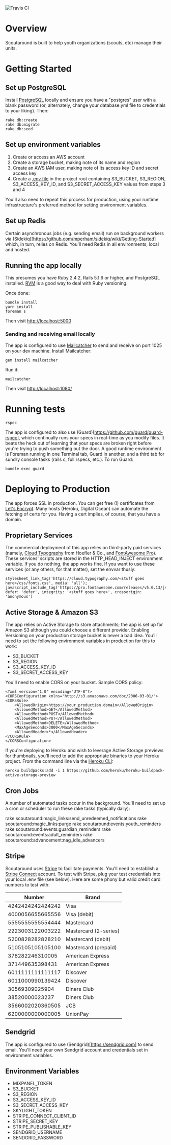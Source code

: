 ![Travis CI](https://travis-ci.com/goscoutaround/scoutaround.svg?branch=master)

# Overview

Scoutaround is built to help youth organizations (scouts, etc) manage their units.

# Getting Started

## Set up PostgreSQL

Install [PostgreSQL](https://www.postgresql.org/) locally and ensure you have a "postgres" user with a blank password (or, alternately, change your database.yml file to credentials to your liking). Then:

```
rake db:create
rake db:migrate
rake db:seed
```

## Set up environment variables

1. Create or access an AWS account
2. Create a storage bucket, making note of its name and region
3. Create an AWS IAM user, making note of its access key ID and secret access key
4. Create a [.env file](https://github.com/bkeepers/dotenv) in the project root containing S3_BUCKET, S3_REGION, S3_ACCESS_KEY_ID, and S3_SECRET_ACCESS_KEY values from steps 3 and 4

You'll also need to repeat this process for production, using your runtime infrastructure's preferred method for setting environment variables.

## Set up Redis

Certain asynchronous jobs (e.g. sending email) run on background workers via (Sidekiq)[https://github.com/mperham/sidekiq/wiki/Getting-Started] which, in turn, relies on Redis. You'll need Redis in all environments, local and hosted.

## Running the app locally

This presumes you have Ruby 2.4.2, Rails 5.1.6 or higher, and PostgreSQL installed. [RVM](http://rvm.io) is a good way to deal with Ruby versioning.

Once done:

```
bundle install
yarn install
foreman s
```

Then visit [http://localhost:5000](http://localhost:5000)

### Sending and receiving email locally

The app is configured to use [Mailcatcher](https://mailcatcher.me/) to send and receive on port 1025 on your dev machine. Install Mailcatcher:

```
gem install mailcatcher
```

Run it:

```
mailcatcher
```

Then visit [http://localhost:1080/](http://localhost:1080/)

# Running tests

```
rspec
```

The app is configured to also use (Guard)[https://github.com/guard/guard-rspec], which continually runs your specs in real-time as you modify files. It beats the heck out of learning that your specs are broken right before you're trying to push something out the door. A good runtime environment is Foreman running in one Terminal tab, Guard in another, and a third tab for sundry console tasks (rails c, full rspecs, etc.). To run Guard:

```
bundle exec guard
```

# Deploying to Production

The app forces SSL in production. You can get free (!) certificates from [Let's Encrypt](https://letsencrypt.org). Many hosts (Heroku, Digital Ocean) can automate the fetching of certs for you. Having a cert implies, of course, that you have a domain.

## Proprietary Services

The commercial deployment of this app relies on third-party paid services (namely, [Cloud Typography](https://www.typography.com/cloud/welcome/) from Hoefler & Co., and [FontAwesome Pro](https://fontawesome.com/pro)). These services' scripts are stored in the HTTP_HEAD_INJECT environment variable. If you do nothing, the app works fine. If you want to use these services (or any others, for that matter), set the envvar thusly:

```
stylesheet_link_tag('https://cloud.typography.com/<stuff goes here>/css/fonts.css', media: 'all'); javascript_include_tag('https://pro.fontawesome.com/releases/v5.0.13/js/all.js', defer: 'defer', integrity: '<stuff goes here>', crossorigin: 'anonymous')
```

## Active Storage & Amazon S3

The app relies on Active Storage to store attachments; the app is set up for Amazon S3 although you could choose a different provider. Enabling Versioning on your production storage bucket is never a bad idea. You'll need to set the following environment variables in production for this to work:

- S3_BUCKET
- S3_REGION
- S3_ACCESS_KEY_ID
- S3_SECRET_ACCESS_KEY

You'll need to enable CORS on your bucket. Sample CORS policy:

```
<?xml version="1.0" encoding="UTF-8"?>
<CORSConfiguration xmlns="http://s3.amazonaws.com/doc/2006-03-01/">
<CORSRule>
    <AllowedOrigin>https://your.production.domain</AllowedOrigin>
    <AllowedMethod>GET</AllowedMethod>
    <AllowedMethod>POST</AllowedMethod>
    <AllowedMethod>PUT</AllowedMethod>
    <AllowedMethod>DELETE</AllowedMethod>
    <MaxAgeSeconds>3000</MaxAgeSeconds>
    <AllowedHeader>*</AllowedHeader>
</CORSRule>
</CORSConfiguration>
```

If you're deploying to Heroku and wish to leverage Active Storage previews for thumbnails, you'll need to add the appropriate binaries to your Heroku project. From the command line via the [Heroku CLI](https://devcenter.heroku.com/articles/heroku-cli):

```
heroku buildpacks:add -i 1 https://github.com/heroku/heroku-buildpack-active-storage-preview
```

## Cron Jobs

A number of automated tasks occur in the background. You'll need to set up a cron or scheduler to run these rake tasks (typically daily):

rake scoutaround:magic_links:send_unredeemed_notifications
rake scoutaround:magic_links:purge
rake scoutaround:events:youth_reminders
rake scoutaround:events:guardian_reminders
rake scoutaround:events:adult_reminders
rake scoutaround:advancement:nag_idle_advancers

## Stripe

Scoutaround uses [Stripe](https://stripe.com) to facilitate payments. You'll need to establish a [Stripe Connect](https://stripe.com/docs/connect) account. To test with Stripe, plug your test credentials into your local .env file (see below). Here are some phony but valid credit card numbers to test with:

| Number              | Brand                 |
| ------------------- | --------------------- |
| 4242424242424242    | Visa                  |
| 4000056655665556    | Visa (debit)          |
| 5555555555554444    | Mastercard            |
| 2223003122003222    | Mastercard (2-series) |
| 5200828282828210    | Mastercard (debit)    |
| 5105105105105100    | Mastercard (prepaid)  |
| 378282246310005     | American Express      |
| 371449635398431     | American Express      |
| 6011111111111117    | Discover              |
| 6011000990139424    | Discover              |
| 30569309025904      | Diners Club           |
| 38520000023237      | Diners Club           |
| 3566002020360505    | JCB                   |
| 6200000000000005    | UnionPay              |

## Sendgrid

The app is configured to use (Sendgrid)[https://sendgrid.com] to send email. You'll need your own Sendgrid account and credentials set in environment variables.

## Environment Variables

- MIXPANEL_TOKEN
- S3_BUCKET
- S3_REGION
- S3_ACCESS_KEY_ID
- S3_SECRET_ACCESS_KEY
- SKYLIGHT_TOKEN
- STRIPE_CONNECT_CLIENT_ID
- STRIPE_SECRET_KEY
- STRIPE_PUBLISHABLE_KEY
- SENDGRID_USERNAME
- SENDGRID_PASSWORD
